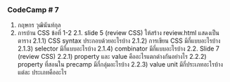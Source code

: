 ### CodeCamp # 7
  1. กฤษกร วุฒินันท์กุล
  2. การบ้าน CSS ข้อทึ่ 1-2
    2.1. slide 5 (review CSS) ให้สร้าง review.html แสดงเป็นตาราง 
      2.1.1) CSS syntax ประกอบด้วยอะไรบ้าง 
      2.1.2) การเขียน CSS มีกี่แบบอะไรบ้าง
      2.1.3) selector มีกี่แบบอะไรบ้าง
      2.1.4) combinator มีกี่แบบอะไรบ้าง
    2.2. Slide 7 (review CSS)
      2.2.1) property และ value คืออะไรแตกต่างกันอย่างไร
      2.2.2) property ที่สอนใน precamp มีกี่กลุ่มอะไรบ้าง
      2.2.3) value unit มีกี่ประเภทอะไรบ้างแต่ละ ประเภทคืออะไร


